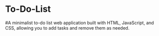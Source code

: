 # To-Do-List
#A minimalist to-do list web application built with HTML, JavaScript, and CSS, allowing you to add tasks and remove them as needed.
